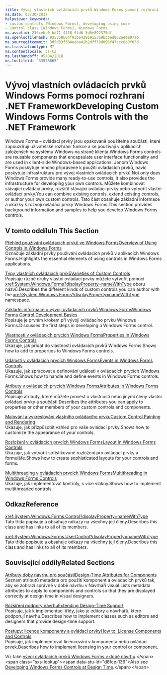 ```yaml
---
title: Vývoj vlastních ovládacích prvků Windows Forms pomocí rozhraní .NET Framework
ms.date: 03/30/2017
helpviewer_keywords:
- custom controls [Windows Forms], developing using code
- Control class [Windows Forms], Windows Forms
ms.assetid: 236cebc0-bd71-4f18-9fd6-5d0e592375df
ms.openlocfilehash: 935358664f93b6428b9153a9bcbed862aeee07ab
ms.sourcegitcommit: 3d5d33f384eeba41b2dff79d096f47ccc8d8f03d
ms.translationtype: MT
ms.contentlocale: cs-CZ
ms.lasthandoff: 05/04/2018
ms.locfileid: "33528665"
---
```

# <a name="developing-custom-windows-forms-controls-with-the-net-framework"></a><span data-ttu-id="d8fce-102">Vývoj vlastních ovládacích prvků Windows Forms pomocí rozhraní .NET Framework</span><span class="sxs-lookup"><span data-stu-id="d8fce-102">Developing Custom Windows Forms Controls with the .NET Framework</span></span>
<span data-ttu-id="d8fce-103">Windows Forms – ovládací prvky jsou opakovaně použitelné součásti, které zapouzdřují uživatelské rozhraní funkce a se používají v aplikacích založených na systému Windows na straně klienta.</span><span class="sxs-lookup"><span data-stu-id="d8fce-103">Windows Forms controls are reusable components that encapsulate user interface functionality and are used in client-side Windows-based applications.</span></span> <span data-ttu-id="d8fce-104">Jenom Windows Forms poskytuje mnoho připravené k použití ovládacích prvků, navíc poskytuje infrastrukturu pro vývoj vlastních ovládacích prvků.</span><span class="sxs-lookup"><span data-stu-id="d8fce-104">Not only does Windows Forms provide many ready-to-use controls, it also provides the infrastructure for developing your own controls.</span></span> <span data-ttu-id="d8fce-105">Můžete kombinovat stávající ovládací prvky, rozšířit stávající ovládací prvky nebo vytvořit vlastní ovládací prvky.</span><span class="sxs-lookup"><span data-stu-id="d8fce-105">You can combine existing controls, extend existing controls, or author your own custom controls.</span></span> <span data-ttu-id="d8fce-106">Tato část obsahuje základní informace a ukázky k rozvoji ovládací prvky Windows Forms.</span><span class="sxs-lookup"><span data-stu-id="d8fce-106">This section provides background information and samples to help you develop Windows Forms controls.</span></span>  
  
## <a name="in-this-section"></a><span data-ttu-id="d8fce-107">V tomto oddílu</span><span class="sxs-lookup"><span data-stu-id="d8fce-107">In This Section</span></span>  
 [<span data-ttu-id="d8fce-108">Přehled používání ovládacích prvků ve Windows Forms</span><span class="sxs-lookup"><span data-stu-id="d8fce-108">Overview of Using Controls in Windows Forms</span></span>](../../../../docs/framework/winforms/controls/overview-of-using-controls-in-windows-forms.md)  
 <span data-ttu-id="d8fce-109">Označuje základní prvky používání ovládacích prvků v aplikacích Windows Forms.</span><span class="sxs-lookup"><span data-stu-id="d8fce-109">Highlights the essential elements of using controls in Windows Forms applications.</span></span>  
  
 [<span data-ttu-id="d8fce-110">Typy vlastních ovládacích prvků</span><span class="sxs-lookup"><span data-stu-id="d8fce-110">Varieties of Custom Controls</span></span>](../../../../docs/framework/winforms/controls/varieties-of-custom-controls.md)  
 <span data-ttu-id="d8fce-111">Popisuje různé druhy vlastní ovládací prvky můžete vytvořit pomocí <xref:System.Windows.Forms?displayProperty=nameWithType> oboru názvů.</span><span class="sxs-lookup"><span data-stu-id="d8fce-111">Describes the different kinds of custom controls you can author with the <xref:System.Windows.Forms?displayProperty=nameWithType> namespace.</span></span>  
  
 [<span data-ttu-id="d8fce-112">Základní informace o vývoji ovládacích prvků Windows Forms</span><span class="sxs-lookup"><span data-stu-id="d8fce-112">Windows Forms Control Development Basics</span></span>](../../../../docs/framework/winforms/controls/windows-forms-control-development-basics.md)  
 <span data-ttu-id="d8fce-113">Popisuje je prvním krokem při vývoji ovládacího prvku Windows Forms.</span><span class="sxs-lookup"><span data-stu-id="d8fce-113">Discusses the first steps in developing a Windows Forms control.</span></span>  
  
 [<span data-ttu-id="d8fce-114">Vlastnosti v ovládacích prvcích Windows Forms</span><span class="sxs-lookup"><span data-stu-id="d8fce-114">Properties in Windows Forms Controls</span></span>](../../../../docs/framework/winforms/controls/properties-in-windows-forms-controls.md)  
 <span data-ttu-id="d8fce-115">Ukazuje, jak přidat do vlastností ovládacích prvků Windows Forms.</span><span class="sxs-lookup"><span data-stu-id="d8fce-115">Shows how to add to properties to Windows Forms controls.</span></span>  
  
 [<span data-ttu-id="d8fce-116">Události v ovládacích prvcích Windows Forms</span><span class="sxs-lookup"><span data-stu-id="d8fce-116">Events in Windows Forms Controls</span></span>](../../../../docs/framework/winforms/controls/events-in-windows-forms-controls.md)  
 <span data-ttu-id="d8fce-117">Ukazuje, jak zpracovat a definování události v ovládacích prvcích Windows Forms.</span><span class="sxs-lookup"><span data-stu-id="d8fce-117">Shows how to handle and define events in Windows Forms controls.</span></span>  
  
 [<span data-ttu-id="d8fce-118">Atributy v ovládacích prvcích Windows Forms</span><span class="sxs-lookup"><span data-stu-id="d8fce-118">Attributes in Windows Forms Controls</span></span>](../../../../docs/framework/winforms/controls/attributes-in-windows-forms-controls.md)  
 <span data-ttu-id="d8fce-119">Popisuje atributy, které můžete provést u vlastnosti nebo jinými členy vlastní ovládací prvky a součásti.</span><span class="sxs-lookup"><span data-stu-id="d8fce-119">Describes the attributes you can apply to properties or other members of your custom controls and components.</span></span>  
  
 [<span data-ttu-id="d8fce-120">Malování a vykreslování vlastního ovládacího prvku</span><span class="sxs-lookup"><span data-stu-id="d8fce-120">Custom Control Painting and Rendering</span></span>](../../../../docs/framework/winforms/controls/custom-control-painting-and-rendering.md)  
 <span data-ttu-id="d8fce-121">Ukazuje, jak přizpůsobit vzhled pro vaše ovládací prvky.</span><span class="sxs-lookup"><span data-stu-id="d8fce-121">Shows how to customize the appearance of your controls.</span></span>  
  
 [<span data-ttu-id="d8fce-122">Rozložení v ovládacích prvcích Windows Forms</span><span class="sxs-lookup"><span data-stu-id="d8fce-122">Layout in Windows Forms Controls</span></span>](../../../../docs/framework/winforms/controls/layout-in-windows-forms-controls.md)  
 <span data-ttu-id="d8fce-123">Ukazuje, jak vytvořit sofistikované rozložení pro ovládací prvky a formuláře.</span><span class="sxs-lookup"><span data-stu-id="d8fce-123">Shows how to create sophisticated layouts for your controls and forms.</span></span>  
  
 [<span data-ttu-id="d8fce-124">Multithreading v ovládacích prvcích Windows Forms</span><span class="sxs-lookup"><span data-stu-id="d8fce-124">Multithreading in Windows Forms Controls</span></span>](../../../../docs/framework/winforms/controls/multithreading-in-windows-forms-controls.md)  
 <span data-ttu-id="d8fce-125">Ukazuje, jak implementovat kontroly, s více vlákny.</span><span class="sxs-lookup"><span data-stu-id="d8fce-125">Shows how to implement multithreaded controls.</span></span>  
  
## <a name="reference"></a><span data-ttu-id="d8fce-126">Odkaz</span><span class="sxs-lookup"><span data-stu-id="d8fce-126">Reference</span></span>  
 <xref:System.Windows.Forms.Control?displayProperty=nameWithType>  
 <span data-ttu-id="d8fce-127">Tato třída popisuje a obsahuje odkazy na všechny její členy.</span><span class="sxs-lookup"><span data-stu-id="d8fce-127">Describes this class and has links to all of its members.</span></span>  
  
 <xref:System.Windows.Forms.UserControl?displayProperty=nameWithType>  
 <span data-ttu-id="d8fce-128">Tato třída popisuje a obsahuje odkazy na všechny její členy.</span><span class="sxs-lookup"><span data-stu-id="d8fce-128">Describes this class and has links to all of its members.</span></span>  
  
## <a name="related-sections"></a><span data-ttu-id="d8fce-129">Související oddíly</span><span class="sxs-lookup"><span data-stu-id="d8fce-129">Related Sections</span></span>  
 [<span data-ttu-id="d8fce-130">Atributy doby návrhu pro součásti</span><span class="sxs-lookup"><span data-stu-id="d8fce-130">Design-Time Attributes for Components</span></span>](http://msdn.microsoft.com/library/12050fe3-9327-4509-9e21-4ee2494b95c3)  
 <span data-ttu-id="d8fce-131">Seznam atributů metadata pro použití komponent a ovládacích prvků tak, aby se zobrazí správně v době návrhu v Návrháři visual.</span><span class="sxs-lookup"><span data-stu-id="d8fce-131">Lists metadata attributes to apply to components and controls so that they are displayed correctly at design time in visual designers.</span></span>  
  
 [<span data-ttu-id="d8fce-132">Rozšíření podpory návrhu</span><span class="sxs-lookup"><span data-stu-id="d8fce-132">Extending Design-Time Support</span></span>](http://msdn.microsoft.com/library/d6ac8a6a-42fd-4bc8-bf33-b212811297e2)  
 <span data-ttu-id="d8fce-133">Popisuje, jak k implementaci třídy, jako je editory a návrhářů, které podporují návrhu.</span><span class="sxs-lookup"><span data-stu-id="d8fce-133">Describes how to implement classes such as editors and designers that provide design-time support.</span></span>  
  
 [<span data-ttu-id="d8fce-134">Postupy: licence komponenty a ovládací prvky</span><span class="sxs-lookup"><span data-stu-id="d8fce-134">How to: License Components and Controls</span></span>](http://msdn.microsoft.com/library/8e66c1ed-a445-4b26-8185-990b6e2bbd57)  
 <span data-ttu-id="d8fce-135">Popisuje, jak implementovat licencování v komponenta nebo ovládací prvek.</span><span class="sxs-lookup"><span data-stu-id="d8fce-135">Describes how to implement licensing in your control or component.</span></span>  
  
 <span data-ttu-id="d8fce-136">Viz také [vývoj ovládacích prvků Windows Forms v době návrhu](http://msdn.microsoft.com/library/w29y3h59\(v=vs.110\)).</span><span class="sxs-lookup"><span data-stu-id="d8fce-136">Also see [Developing Windows Forms Controls at Design Time](http://msdn.microsoft.com/library/w29y3h59\(v=vs.110\)).</span></span>
